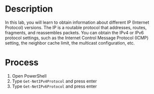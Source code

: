 # Description
In this lab, you will learn to obtain information about different IP (Internet Protocol) versions. The IP is a routable protocol that addresses, routes, fragments, and reassembles packets. You can obtain the IPv4 or IPv6 protocol settings, such as the Internet Control Message Protocol (ICMP) setting, the neighbor cache limit, the multicast configuration, etc.

# Process
1. Open PowerShell
2. Type `Get-NetIPv4Protocol` and press enter
3. Type `Get-NetIPv6Protocol` and press enter